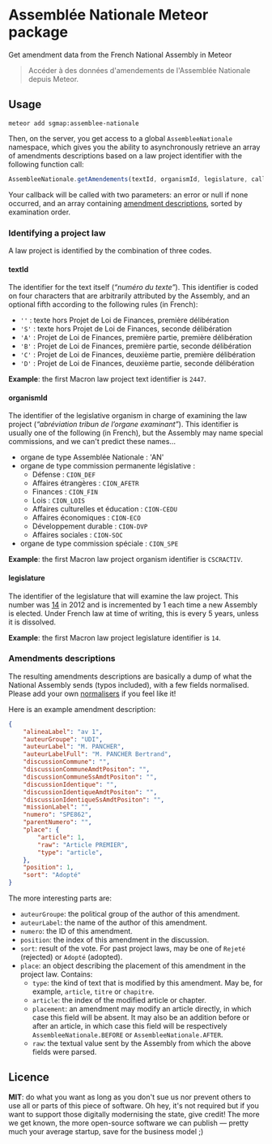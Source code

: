 # Assemblée Nationale Meteor package

Get amendment data from the French National Assembly in Meteor

> Accéder à des données d'amendements de l'Assemblée Nationale depuis Meteor.


## Usage

	meteor add sgmap:assemblee-nationale

Then, on the server, you get access to a global `AssembleeNationale` namespace, which gives you the ability to asynchronously retrieve an array of amendments descriptions based on a law project identifier with the following function call:

```javascript
AssembleeNationale.getAmendements(textId, organismId, legislature, callback);
```

Your callback will be called with two parameters: an error or null if none occurred, and an array containing [amendment descriptions](#amendments-descriptions), sorted by examination order.


### Identifying a project law

A law project is identified by the combination of three codes.


#### textId

The identifier for the text itself (_“numéro du texte”_). This identifier is coded on four characters that are arbitrarily attributed by the Assembly, and an optional fifth according to the following rules (in French):

- `''` : texte hors Projet de Loi de Finances, première délibération
- `'S'` : texte hors Projet de Loi de Finances, seconde délibération
- `'A'` : Projet de Loi de Finances, première partie, première délibération
- `'B'` : Projet de Loi de Finances, première partie, seconde délibération
- `'C'` : Projet de Loi de Finances, deuxième partie, première délibération
- `'D'` : Projet de Loi de Finances, deuxième partie, seconde délibération

**Example**: the first Macron law project text identifier is `2447`.


#### organismId

The identifier of the legislative organism in charge of examining the law project (_“abréviation tribun de l’organe examinant”_). This identifier is usually one of the following (in French), but the Assembly may name special commissions, and we can't predict these names…

- organe de type Assemblée Nationale : 'AN'
- organe de type commission permanente législative :
	- Défense : `CION_DEF`
	- Affaires étrangères : `CION_AFETR`
	- Finances : `CION_FIN`
	- Lois : `CION_LOIS`
	- Affaires culturelles et éducation : `CION-CEDU`
	- Affaires économiques : `CION-ECO`
	- Développement durable : `CION-DVP`
	- Affaires sociales : `CION-SOC`
- organe de type commission spéciale : `CION_SPE`

**Example**: the first Macron law project organism identifier is `CSCRACTIV`.


#### legislature

The identifier of the legislature that will examine the law project. This number was [14](https://fr.wikipedia.org/wiki/XIVe_législature_de_la_Cinquième_République_française) in 2012 and is incremented by 1 each time a new Assembly is elected. Under French law at time of writing, this is every 5 years, unless it is dissolved.

**Example**: the first Macron law project legislature identifier is `14`.


### Amendments descriptions

The resulting amendments descriptions are basically a dump of what the National Assembly sends (typos included), with a few fields normalised. Please add your own [normalisers](https://github.com/sgmap/meteor-assemblee-nationale/blob/master/server/normalizers.js) if you feel like it!

Here is an example amendment description:

```json
{
	"alineaLabel": "av 1",
	"auteurGroupe": "UDI",
	"auteurLabel": "M. PANCHER",
	"auteurLabelFull": "M. PANCHER Bertrand",
	"discussionCommune": "",
	"discussionCommuneAmdtPositon": "",
	"discussionCommuneSsAmdtPositon": "",
	"discussionIdentique": "",
	"discussionIdentiqueAmdtPositon": "",
	"discussionIdentiqueSsAmdtPositon": "",
	"missionLabel": "",
	"numero": "SPE862",
	"parentNumero": "",
	"place": {
		"article": 1,
		"raw": "Article PREMIER",
		"type": "article",
	},
	"position": 1,
	"sort": "Adopté"
}
```

The more interesting parts are:

- `auteurGroupe`: the political group of the author of this amendment.
- `auteurLabel`: the name of the author of this amendment.
- `numero`: the ID of this amendment.
- `position`: the index of this amendment in the discussion.
- `sort`: result of the vote. For past project laws, may be one of `Rejeté` (rejected) or `Adopté` (adopted).
- `place`: an object describing the placement of this amendment in the project law. Contains:
	- `type`: the kind of text that is modified by this amendment. May be, for example, `article`, `titre` or `chapitre`.
	- `article`: the index of the modified article or chapter.
	- `placement`: an amendment may modify an article directly, in which case this field will be absent. It may also be an addition before or after an article, in which case this field will be respectively `AssembleeNationale.BEFORE` or `AssembleeNationale.AFTER`.
	- `raw`: the textual value sent by the Assembly from which the above fields were parsed.


## Licence

**MIT**: do what you want as long as you don't sue us nor prevent others to use all or parts of this piece of software. Oh hey, it's not required but if you want to support those digitally modernising the state, give credit! The more we get known, the more open-source software we can publish — pretty much your average startup, save for the business model  ;)
